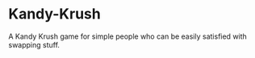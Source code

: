 # Kandy-Krush
A Kandy Krush game for simple people who can be easily satisfied with swapping stuff.
